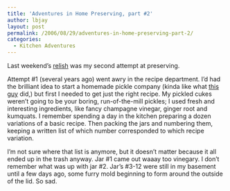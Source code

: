```yaml
---
title: 'Adventures in Home Preserving, part #2'
author: lbjay
layout: post
permalink: /2006/08/29/adventures-in-home-preserving-part-2/
categories:
  - Kitchen Adventures
---
```

<abbr class="unapi-id" title=""><!-- &nbsp; --></abbr> 

Last weekend&#8217;s [relish][1] was my second attempt at preserving.

Attempt #1 (several years ago) went awry in the recipe department. I&#8217;d had the brilliant idea to start a homemade pickle company (kinda like what [this guy][2] did,) but first I needed to get just the right recipe. My pickled cukes weren&#8217;t going to be your boring, run-of-the-mill pickles; I used fresh and interesting ingredients, like fancy champagne vinegar, ginger root and kumquats. I remember spending a day in the kitchen preparing a dozen variations of a basic recipe. Then packing the jars and numbering them, keeping a written list of which number corresponded to which recipe variation.

I&#8217;m not sure where that list is anymore, but it doesn&#8217;t matter because it all ended up in the trash anyway. Jar #1 came out waaay too vinegary. I don&#8217;t remember what was up with jar #2. Jar&#8217;s #3-12 were still in my basement until a few days ago, some furry mold beginning to form around the outside of the lid. So sad.

 [1]: http://www.f00die.com/2006/08/28/jalapeno-tomatillo-relish/ "Jalapeno &#038; Tomatillo Relish"
 [2]: http://www.moonbrine.com/ "Moonbrine Pickles"